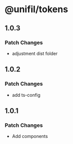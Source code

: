 # @unifil/tokens

## 1.0.3

### Patch Changes

- adjustment dist folder

## 1.0.2

### Patch Changes

- add ts-config

## 1.0.1

### Patch Changes

- Add components
